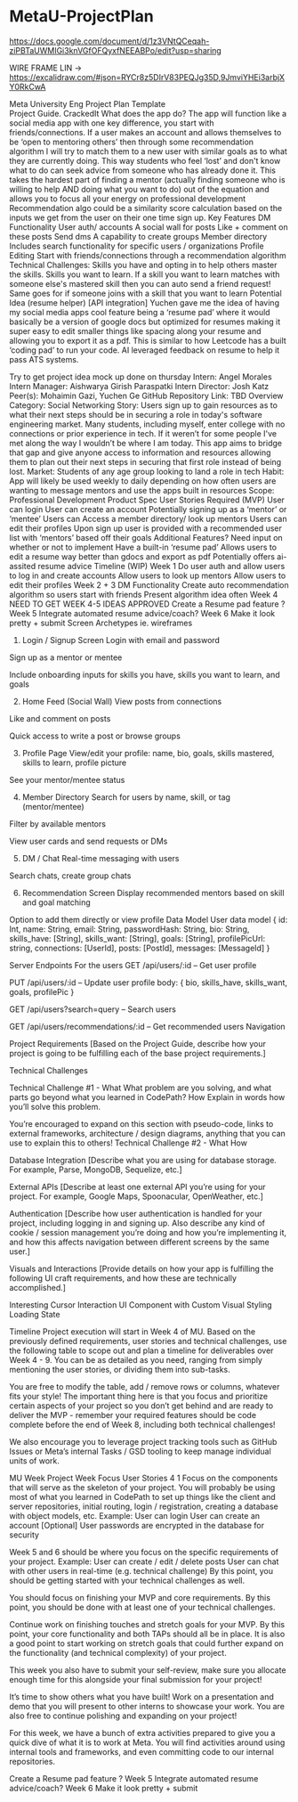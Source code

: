 # MetaU-ProjectPlan
https://docs.google.com/document/d/1z3VNtQCeqah-ziPBTaUWMIGi3knVGfOFQyxfNEEABPo/edit?usp=sharing

WIRE FRAME LIN -> https://excalidraw.com/#json=RYCr8z5DIrV83PEQJg35D,9JmviYHEi3arbjXY0RkCwA

Meta University Eng Project Plan Template     
Project Guide.
CrackedIt
What does the app do?
The app will function like a social media app with one key difference, you start with friends/connections. If a user makes an account and allows themselves to be ‘open to mentoring others’ then through some recommendation algorithm I will try to match them to a new user with similar goals as to what they are currently doing. This way students who feel ‘lost’ and don't know what to do can seek advice from someone who has already done it. This takes the hardest part of finding a mentor (actually finding someone  who is willing to help AND doing what you want to do) out of the equation and allows you to focus all your energy on professional development 
Recommendation algo could be a similarity score calculation based on the inputs we get from the user on their one time sign up.
Key Features 
DM Functionality 
User auth/ accounts 
A social wall for posts
Like + comment on these posts
Send dms 
A capability to create groups
Member directory 
Includes search functionality for specific users / organizations
Profile Editing 
Start with friends/connections through a recommendation algorithm
Technical Challenges:
Skills you have and opting in to help others master the skills.
Skills you want to learn.
If a skill you want to learn matches with someone else's mastered skill then you can auto send a friend request!
Same goes for if someone joins with a skill that you want to learn
Potential Idea (resume helper) [API integration]
Yuchen gave me the idea of having my social media apps cool feature being a ‘resume pad’ where it would basically be a version of google docs but optimized for resumes making it super easy to edit smaller things like spacing along your resume and allowing you to export it as a pdf. This is similar to how Leetcode has a built ‘coding pad’ to run your code. 
AI leveraged feedback on resume to help it pass ATS systems.


Try to get project idea mock up done on thursday 
Intern: Angel Morales
Intern Manager: Aishwarya Girish Paraspatki
Intern Director: Josh Katz
Peer(s): Mohaimin Gazi, Yuchen Ge
GitHub Repository Link: TBD
Overview
Category: Social Networking
Story: Users sign up to gain resources as to what their next steps should be in securing a role in today's software engineering market. Many students, including myself, enter college with no connections or prior experience in tech. If it weren’t for some people I've met along the way I wouldn’t be where I am today. This app aims to bridge that gap and give anyone access to information and resources allowing them to plan out their next steps in securing that first role instead of being lost.
Market: Students of any age group looking to land a role in tech
Habit: App will likely be used weekly to daily depending on how often users are wanting to message mentors and use the apps built in resources 
Scope: Professional Development
Product Spec
User Stories
Required (MVP)
User can login
User can create an account
Potentially signing up as a ‘mentor’ or ‘mentee’
Users can Access a member directory/ look up mentors
Users can edit their profiles
Upon sign up user is provided with a recommended user list  with ‘mentors’ based off their goals 
Additional Features? Need input on whether or not to implement 
Have a built-in ‘resume pad’
Allows users to edit a resume way better than gdocs and export as pdf
Potentially offers ai-assited resume advice
Timeline (WIP)
Week 1
Do user auth and allow users to log in and create accounts 
Allow users to look up mentors 
Allow users to edit their profiles
Week 2 + 3
DM Functionality 
Create auto recommendation algorithm so users start with friends 
Present algorithm idea often 
Week 4 NEED TO GET WEEK 4-5 IDEAS APPROVED 
Create a Resume pad feature ?
Week 5
Integrate automated resume advice/coach? 
Week 6 
Make it look pretty + submit
Screen Archetypes
ie. wireframes

1. Login / Signup Screen
Login with email and password


Sign up as a mentor or mentee


Include onboarding inputs for skills you have, skills you want to learn, and goals


2. Home Feed (Social Wall)
View posts from connections


Like and comment on posts


Quick access to write a post or browse groups


3. Profile Page
View/edit your profile: name, bio, goals, skills mastered, skills to learn, profile picture


See your mentor/mentee status


4. Member Directory
Search for users by name, skill, or tag (mentor/mentee)


Filter by available mentors


View user cards and send requests or DMs


5. DM / Chat
Real-time messaging with users


Search chats, create group chats


6. Recommendation Screen
Display recommended mentors based on skill and goal matching


Option to add them directly or view profile
Data Model
User data model
{
  id: Int,
  name: String,
  email: String,
  passwordHash: String,
  bio: String,
  skills_have: [String],
  skills_want: [String],
  goals: [String],
  profilePicUrl: string,
  connections: [UserId],
  posts: [PostId],
  messages: [MessageId]
}


Server Endpoints
For the users 
GET /api/users/:id – Get user profile

PUT /api/users/:id – Update user profile
body: { bio, skills_have, skills_want, goals, profilePic }

GET /api/users?search=query – Search users

GET /api/users/recommendations/:id – Get recommended users
Navigation

Project Requirements
[Based on the Project Guide, describe how your project is going to be fulfilling each of the base project requirements.]

Technical Challenges

Technical Challenge #1 -
What
What problem are you solving, and what parts go beyond what you learned in CodePath? 
How
Explain in words how you’ll solve this problem. 

You’re encouraged to expand on this section with pseudo-code, links to external frameworks, architecture / design diagrams, anything that you can use to explain this to others!
Technical Challenge #2 - 
What
How

Database Integration
[Describe what you are using for database storage. For example, Parse, MongoDB, Sequelize, etc.]

External APIs
[Describe at least one external API you’re using for your project. For example, Google Maps, Spoonacular, OpenWeather, etc.]

Authentication
[Describe how user authentication is handled for your project, including logging in and signing up. Also describe any kind of cookie / session management you’re doing and how you’re implementing it, and how this affects navigation between different screens by the same user.]

Visuals and Interactions
[Provide details on how your app is fulfilling the following UI craft requirements, and how these are technically accomplished.]

Interesting Cursor Interaction
UI Component with Custom Visual Styling
Loading State

Timeline
Project execution will start in Week 4 of MU. Based on the previously defined requirements, user stories and technical challenges, use the following table to scope out and plan a timeline for deliverables over Week 4 - 9. You can be as detailed as you need, ranging from simply mentioning the user stories, or dividing them into sub-tasks.

You are free to modify the table, add / remove rows or columns, whatever fits your style! The important thing here is that you focus and prioritize certain aspects of your project so you don’t get behind and are ready to deliver the MVP - remember your required features should be code complete before the end of Week 8, including both technical challenges!

We also encourage you to leverage project tracking tools such as GitHub Issues or Meta’s internal Tasks / GSD tooling to keep manage individual units of work.

MU Week
Project Week
Focus
User Stories
4
1
Focus on the components that will serve as the skeleton of your project. You will probably be using most of what you learned in CodePath to set up things like the client and server repositories, initial routing, login / registration, creating a database with object models, etc.
Example:
User can login
User can create an account
[Optional] User passwords are encrypted in the database for security

Week 5 and 6 should be where you focus on the specific requirements of your project.
Example:
User can create / edit / delete posts
User can chat with other users in real-time (e.g. technical challenge)
By this point, you should be getting started with your technical challenges as well.

You should focus on finishing your MVP and core requirements. By this point, you should be done with at least one of your technical challenges.

Continue work on finishing touches and stretch goals for your MVP. By this point, your core functionality and both TAPs should all be in place. It is also a good point to start working on stretch goals that could further expand on the functionality (and technical complexity) of your project.

This week you also have to submit your self-review, make sure you allocate enough time for this alongside your final submission for your project!

It’s time to show others what you have built! Work on a presentation and demo that you will present to other interns to showcase your work. You are also free to continue polishing and expanding on your project!

For this week, we have a bunch of extra activities prepared to give you a quick dive of what it is to work at Meta. You will find activities around using internal tools and frameworks, and even committing code to our internal repositories.

Create a Resume pad feature ?
Week 5
Integrate automated resume advice/coach? 
Week 6 
Make it look pretty + submit
